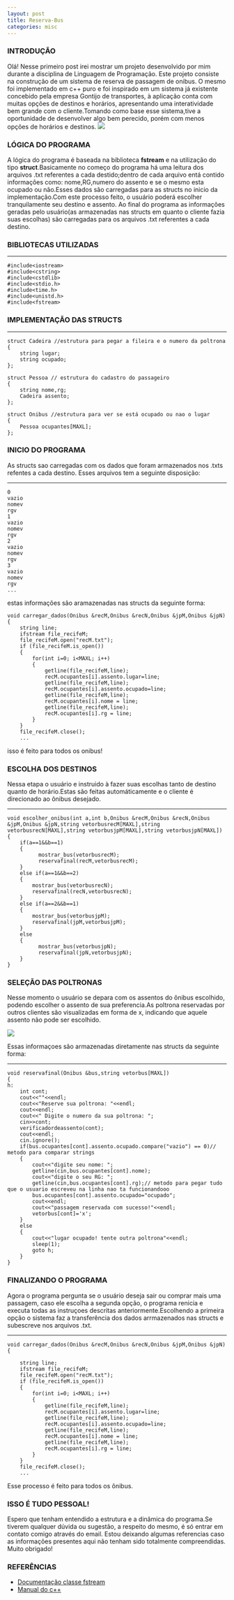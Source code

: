 ```yaml
---
layout: post
title: Reserva-Bus
categories: misc
---
```

### INTRODUÇÃO
Olá! Nesse primeiro post irei mostrar um projeto desenvolvido por mim durante a disciplina de Linguagem de Programação.
Este projeto consiste na construção de um sistema de reserva de passagem de onibus. O mesmo foi implementado em c++ puro e foi inspirado em um sistema já existente concebido pela empresa Gontijo de transportes, à aplicação conta com muitas opções de destinos e horários, 
apresentando uma interatividade bem grande com o cliente.Tomando como base esse sistema,tive a oportunidade de desenvolver algo bem perecido, porém com menos opções de horários e destinos.
<span></span>
<img src="images/bemvindo.png">
### LÓGICA DO PROGRAMA
A lógica do programa é baseada na biblioteca **fstream** e na utilização do tipo **struct**.Basicamente no começo do programa há uma leitura dos arquivos .txt referentes a cada destido;dentro de cada arquivo entá contido informaçôes como: nome,RG,numero do assento e se o mesmo esta ocupado ou não.Esses dados são carregadas para as structs no inicio da implementação.Com este processo feito, o usuário poderá escolher tranquilamente seu destino e assento. Ao final do programa as informações geradas pelo usuário(as armazenadas nas structs em quanto o cliente fazia suas escolhas) são carregadas para os arquivos .txt referentes a cada destino.
### BIBLIOTECAS UTILIZADAS
---
	#include<iostream>
	#include<cstring>
	#include<cstdlib>
	#include<stdio.h>
	#include<time.h>
	#include<unistd.h>
	#include<fstream>


### IMPLEMENTAÇÃO DAS STRUCTS
---

	struct Cadeira //estrutura para pegar a fileira e o numero da poltrona
	{
    	string lugar;
    	string ocupado;
	};

	struct Pessoa // estrutura do cadastro do passageiro
	{
    	string nome,rg;
    	Cadeira assento;
	};

	struct Onibus //estrutura para ver se está ocupado ou nao o lugar
	{
    	Pessoa ocupantes[MAXL];
	};


### INICIO DO PROGRAMA
As structs sao carregadas com os dados que foram armazenados nos .txts refentes a cada destino.
Esses arquivos tem a seguinte disposição:

---
	0
	vazio
	nomev
	rgv
	1
	vazio
	nomev
	rgv
	2
	vazio
	nomev
	rgv
	3
	vazio
	nomev
	rgv
	...

estas informações são aramazenadas nas structs da seguinte forma:

	void carregar_dados(Onibus &recM,Onibus &recN,Onibus &jpM,Onibus &jpN)
	{
		string line;
	    ifstream file_recifeM;
	    file_recifeM.open("recM.txt");
	    if (file_recifeM.is_open())
	    {
	        for(int i=0; i<MAXL; i++)
	        {
	            getline(file_recifeM,line);
	            recM.ocupantes[i].assento.lugar=line;
	            getline(file_recifeM,line);
	            recM.ocupantes[i].assento.ocupado=line;
	            getline(file_recifeM,line);
	            recM.ocupantes[i].nome = line;
	            getline(file_recifeM,line);
	            recM.ocupantes[i].rg = line;
	        }
	    }
	    file_recifeM.close(); 
	    ...

isso é feito para todos os onibus!

### ESCOLHA DOS DESTINOS 
Nessa etapa o usuário e instruido à fazer suas escolhas tanto de destino quanto de horário.Estas são feitas  automáticamente e o cliente é direcionado ao ônibus desejado.

---
	void escolher_onibus(int a,int b,Onibus &recM,Onibus &recN,Onibus &jpM,Onibus &jpN,string vetorbusrecM[MAXL],string vetorbusrecN[MAXL],string vetorbusjpM[MAXL],string vetorbusjpN[MAXL])
	{
	    if(a==1&&b==1)
	    {
	          mostrar_bus(vetorbusrecM);
	          reservafinal(recM,vetorbusrecM);
	    }
	    else if(a==1&&b==2)
	    {
	        mostrar_bus(vetorbusrecN);
	        reservafinal(recN,vetorbusrecN);
	    }
	    else if(a==2&&b==1)
	    {
	        mostrar_bus(vetorbusjpM);
	        reservafinal(jpM,vetorbusjpM);
	    }
	    else
	    {
	          mostrar_bus(vetorbusjpN);
	          reservafinal(jpN,vetorbusjpN);
	    }
	}


### SELEÇÃO DAS POLTRONAS

Nesse momento o usuário se depara com os assentos do ônibus escolhido, podendo escolher o assento de sua preferencia.As poltrona reservadas por outros clientes são visualizadas em forma de x, indicando que aquele assento não pode ser escolhido.

<span></span>
<img src="images/onibus.png">

Essas informaçoes são armazenadas diretamente nas structs da seguinte forma:

---
	void reservafinal(Onibus &bus,string vetorbus[MAXL])
	{
	h:
	    int cont;
	    cout<<""<<endl;
	    cout<<"Reserve sua poltrona: "<<endl;
	    cout<<endl;
	    cout<<" Digite o numero da sua poltrona: ";
	    cin>>cont;
	    verificadordeassento(cont);
	    cout<<endl;
	    cin.ignore();
	    if(bus.ocupantes[cont].assento.ocupado.compare("vazio") == 0)// metodo para comparar strings
	    {
	        cout<<"digite seu nome: ";
	        getline(cin,bus.ocupantes[cont].nome);
	        cout<<"digite o seu RG: ";
	        getline(cin,bus.ocupantes[cont].rg);// metodo para pegar tudo que o usuario escreveu na linha nao ta funcionandooo
	        bus.ocupantes[cont].assento.ocupado="ocupado";
	        cout<<endl;
	        cout<<"passagem reservada com sucesso!"<<endl;
	        vetorbus[cont]='x';
	    }
	    else
	    {
	        cout<<"lugar ocupado! tente outra poltrona"<<endl;
	        sleep(1);
	        goto h;
	    }
	}	


### FINALIZANDO O PROGRAMA

Agora o programa pergunta se o usuário deseja sair ou comprar mais uma passagem, caso ele escolha a segunda opção, o programa renicia e executa todas as instruçoes descritas anteriormente.Escolhendo a
primeira opção o sistema faz a transferência dos dados arrmazenados nas structs e subescreve nos arquivos .txt.

---
	void carregar_dados(Onibus &recM,Onibus &recN,Onibus &jpM,Onibus &jpN)
	{

	    string line;
	    ifstream file_recifeM;
	    file_recifeM.open("recM.txt");
	    if (file_recifeM.is_open())
	    {
	        for(int i=0; i<MAXL; i++)
	        {
	            getline(file_recifeM,line);
	            recM.ocupantes[i].assento.lugar=line;
	            getline(file_recifeM,line);
	            recM.ocupantes[i].assento.ocupado=line;
	            getline(file_recifeM,line);
	            recM.ocupantes[i].nome = line;
	            getline(file_recifeM,line);
	            recM.ocupantes[i].rg = line;
	        }
	    }
	    file_recifeM.close();
	    ...

Esse processo é feito para todos os ônibus.

### ISSO É TUDO PESSOAL!
Espero que tenham entendido a estrutura e a dinâmica do programa.Se tiverem qualquer dúvida ou sugestão, a respeito do mesmo, é só entrar em contato comigo através do email. Estou deixando algumas referencias caso as informações presentes aqui não tenham sido totalmente compreendidas. Muito obrigado!

### REFERÊNCIAS
- [Documentação classe fstream](http://www.cplusplus.com/reference/fstream/fstream/?kw=fstream)
- [Manual do c++](http://www.charleshouserjr.com/Cplus2.pdf)

